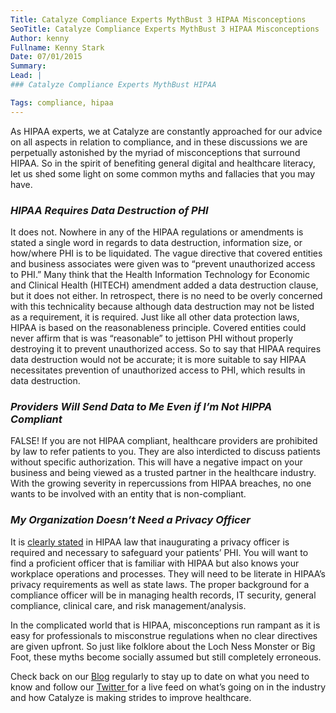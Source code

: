 ```yaml
---
Title: Catalyze Compliance Experts MythBust 3 HIPAA Misconceptions
SeoTitle: Catalyze Compliance Experts MythBust 3 HIPAA Misconceptions
Author: kenny
Fullname: Kenny Stark
Date: 07/01/2015
Summary: 
Lead: |
### Catalyze Compliance Experts MythBust HIPAA 

Tags: compliance, hipaa
---
```

As HIPAA experts, we at Catalyze are constantly approached for our advice on all aspects in relation to compliance, and in these discussions we are perpetually astonished by the myriad of misconceptions that surround HIPAA. So in the spirit of benefiting general digital and healthcare literacy, let us shed some light on some common myths and fallacies that you may have.

### *HIPAA Requires Data Destruction of PHI*
It does not. Nowhere in any of the HIPAA regulations or amendments is stated a single word in regards to data destruction, information size, or how/where PHI is to be liquidated. The vague directive that covered entities and business associates were given was to “prevent unauthorized access to PHI.” Many think that the Health Information Technology for Economic and Clinical Health (HITECH) amendment added a data destruction clause, but it does not either. In retrospect, there is no need to be overly concerned with this technicality because although data destruction may not be listed as a requirement, it is required. Just like all other data protection laws, HIPAA is based on the reasonableness principle. Covered entities could never affirm that is was “reasonable” to jettison PHI without properly destroying it to prevent unauthorized access. So to say that HIPAA requires data destruction would not be accurate; it is more suitable to say HIPAA necessitates prevention of unauthorized access to PHI, which results in data destruction. 

### *Providers Will Send Data to Me Even if I’m Not HIPPA Compliant*
FALSE! If you are not HIPAA compliant, healthcare providers are prohibited by law to refer patients to you. They are also interdicted to discuss patients without specific authorization. This will have a negative impact on your business and being viewed as a trusted partner in the healthcare industry. With the growing severity in repercussions from HIPAA breaches, no one wants to be involved with an entity that is non-compliant. 

### *My Organization Doesn’t Need a Privacy Officer*
It is [clearly stated](https://hipaa.catalyze.io/#assigned-security-responsibility---164-308a2) in HIPAA law that inaugurating a privacy officer is required and necessary to safeguard your patients’ PHI. You will want to find a proficient officer that is familiar with HIPAA but also knows your workplace operations and processes. They will need to be literate in HIPAA’s privacy requirements as well as state laws. The proper background for a compliance officer will be in managing health records, IT security, general compliance, clinical care, and risk management/analysis. 


In the complicated world that is HIPAA, misconceptions run rampant as it is easy for professionals to misconstrue regulations when no clear directives are given upfront. So just like folklore about the Loch Ness Monster or Big Foot, these myths become socially assumed but still completely erroneous. 

Check back on our [Blog](https://catalyze.io/blog) regularly to stay up to date on what you need to know and follow our [Twitter ](https://twitter.com/catalyzeio)for a live feed on what’s going on in the industry and how Catalyze is making strides to improve healthcare.


